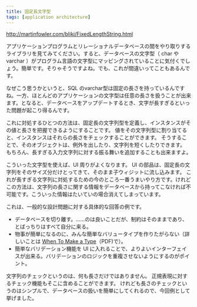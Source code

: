 ```yaml
---
title: 固定長文字型
tags: [application architecture]
---
```


http://martinfowler.com/bliki/FixedLengthString.html

アプリケーションプログラムとリレーショナルデータベースの間をやり取りするライブラリを見てみてください。すると、データベースの文字型（ char や varchar ）がプログラム言語の文字型にマッピングされていることに気付くでしょう。簡単です。そりゃそうですよね。でも、これが間違いってこともあるんです。

なぜこう思うかというと、SQL のvarchar型は固定の長さを持っているんですね。一方、ほとんどのアプリケーションの文字型は任意の長さを扱うことが出来ます。となると、データベースをアップデートするとき、文字が長すぎるといった問題が起こり得るんです。

これに対処するひとつの方法は、固定長の文字列型を定義し、インスタンスがその値と長さを把握できるようにすることです。
値をその文字列型に割り当てると、インスタンスはそれらの長さをチェックすることができます。
そうすることで、そのオブジェクトは、例外を出したり、文字列を短くしたりできます。
もちろん、長すぎる入力文字列に対する振る舞いを追加することも出来ますよ。

こういった文字型を使えば、UI 周りがよくなります。
UI の部品は、固定長の文字列をそのサイズ分だけとってきて、そのまま子ウィジットに流し込みます。
これが長すぎる文字列に対処するための今のところ一番うまいやり方です。けれどこの方法は、文字列の長さに関する情報をデータベースから持ってこなければ不可能です。こういった情報はたいていの場合消えてしまっています。



これは、一般的な設計問題に対する具体的な回答の例です。

* データベースを切り離す。……のは良いことだが、制約はそのままであり、とばっちりはすべて自分に来る。
* 物事が簡単になるのに、みんな簡単なバリュータイプを作りたがらない（詳しいことは [When To Make a Type](http://martinfowler.com/ieeeSoftware/whenType.pdf)（PDF)で）。
* 簡単なバリデーション機能を UI に入れることで、よりよいインターフェイスが出来る。バリデーションのロジックを重複させないようにするのがポイント。

文字列のチェックというのは、何も長さだけではありません。
正規表現に対するチェック機能もそこに含めることができます。
けれども長さのチェックというのはシンプルで、データベースの扱いを簡単にしてくれるので、今回例として挙げました。
